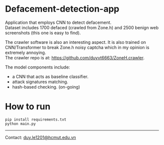 # Defacement-detection-app  
Application that employs CNN to detect defacement.  
Dataset includes 1700 defaced (crawled from Zone.h) and 2500 benign web screenshots (this one is easy to find).  

The crawler software is also an interesting aspect. It is also trained on CNN/Transformer to break Zone.h noisy captcha which in my opinion is extremely annoying.  
The crawler repo is at: https://github.com/duyvt6663/ZoneH.crawler.

The model components include:
* a CNN that acts as baseline classifier. 
* attack signatures matching.
* hash-based checking. (on-going)
# How to run  
```
pip install requirements.txt  
python main.py
```
 
---
Contact: duy.le1201@hcmut.edu.vn
